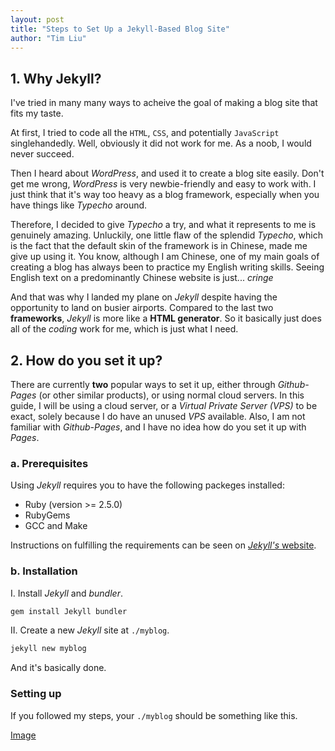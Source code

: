 ```yaml
---
layout: post
title: "Steps to Set Up a Jekyll-Based Blog Site"
author: "Tim Liu"
---
```


## 1. Why Jekyll?

I've tried in many many ways to acheive the goal of making a blog site that fits my taste.

At first, I tried to code all the `HTML`, `CSS`, and potentially `JavaScript` singlehandedly.
Well, obviously it did not work for me. As a noob, I would never succeed.

Then I heard about *WordPress*, and used it to create a blog site easily.
Don't get me wrong, *WordPress* is very newbie-friendly and easy to work with.
I just think that it's way too heavy as a blog framework, especially when you have things like *Typecho* around.

Therefore, I decided to give *Typecho* a try, and what it represents to me is genuinely amazing.
Unluckily, one little flaw of the splendid *Typecho*, which is the fact that the default skin of the framework is in Chinese, made me give up using it.
You know, although I am Chinese, one of my main goals of creating a blog has always been to practice my English writing skills.
Seeing English text on a predominantly Chinese website is just... *cringe*

And that was why I landed my plane on *Jekyll* despite having the opportunity to land on busier airports.
Compared to the last two **frameworks**, *Jekyll* is more like a **HTML generator**.
So it basically just does all of the *coding* work for me, which is just what I need.

## 2. How do you set it up?

There are currently **two** popular ways to set it up, either through *Github-Pages* (or other similar products), or using normal cloud servers.
In this guide, I will be using a cloud server, or a *Virtual Private Server (VPS)* to be exact,
solely because I do have an unused *VPS* available.
Also, I am not familiar with *Github-Pages*, and I have no idea how do you set it up with *Pages*.

### a. Prerequisites

Using *Jekyll* requires you to have the following packeges installed:

- Ruby (version >= 2.5.0)
- RubyGems
- GCC and Make

Instructions on fulfilling the requirements can be seen on [*Jekyll's* website](https://jekyllrb.com/docs/installation/#requirements).

### b. Installation

I. Install *Jekyll* and *bundler*.
```bash
gem install Jekyll bundler
```

II. Create a new *Jekyll* site at `./myblog`.
```bash
jekyll new myblog
```
And it's basically done.

### Setting up

If you followed my steps, your `./myblog` should be something like this.

[Image](/asset/after_install.png)